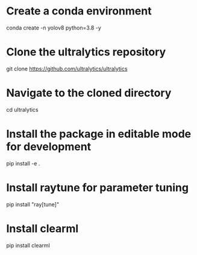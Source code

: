 # Create a conda environment
conda create -n yolov8 python=3.8 -y

# Clone the ultralytics repository
git clone https://github.com/ultralytics/ultralytics

# Navigate to the cloned directory
cd ultralytics

# Install the package in editable mode for development
pip install -e .

# Install raytune for parameter tuning
pip install "ray[tune]"

# Install clearml
pip install clearml